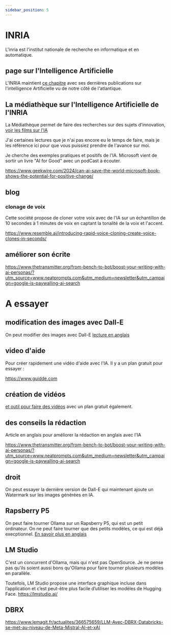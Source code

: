 ```yaml
---
sidebar_position: 5
---
```


# INRIA

L'inria est l'institut nationale de recherche en informatique et en automatique.

## page sur l'Intelligence Artificielle

L'INRIA maintient [ce chapitre](https://www.inria.fr/fr/intelligence-artificielle) avec ses dernières publications sur l'intelligence Artificielle vu de notre côté de l'atlantique.

## La médiathèque sur l'Intelligence Artificielle de l'INRIA

La Médiathèque permet de faire des recherches sur des sujets d'innovation, [voir les films sur l'IA](https://mediatheque.inria.fr/Mediatheque/search.do?q=intelligence%20artificielle)


J'ai certaines lectures que je n'ai pas encore eu le temps de faire, mais je les
référence ici pour que vous puissiez  prendre de l'avance sur moi.

Je cherche des exemples pratiques et positifs de l'IA. Microsoft vient de sortir un livre
"AI for Good" avec un podCast à écouter.

https://www.geekwire.com/2024/can-ai-save-the-world-microsoft-book-shows-the-potential-for-positive-change/

## blog

### clonage de voix

Cette société propose de cloner votre voix avec de l'IA sur un échantillon de 10 secondes à 1 minutes de voix en captant la tonalité de la voix et l'accent.

https://www.resemble.ai/introducing-rapid-voice-cloning-create-voice-clones-in-seconds/

## améliorer son écrite

https://www.thetransmitter.org/from-bench-to-bot/boost-your-writing-with-ai-personas/?utm_source=www.neatprompts.com&utm_medium=newsletter&utm_campaign=google-is-paywalling-ai-search


# A essayer

## modification des images avec Dall-E

On peut modifier des images avec Dall-E [lecture en anglais](https://www.theverge.com/2024/4/3/24120181/openai-dall-e-chat-gpt-image-edit)


## video d'aide

Pour créer rapidement une vidéo d'aide avec l'IA. Il y a un plan gratuit pour essayer :

https://www.guidde.com

## création de vidéos

[et outil pour faire des vidéos](http://visla.us/) avec un plan gratuit également.

## des conseils la rédaction

Article en anglais pour améliorer la rédaction en anglais avec l'IA

https://www.thetransmitter.org/from-bench-to-bot/boost-your-writing-with-ai-personas/?utm_source=www.neatprompts.com&utm_medium=newsletter&utm_campaign=google-is-paywalling-ai-search

## droit

On peut essayer la dernière version de Dall-E qui maintenant ajoute un Watermark sur les images générées en IA.

## Rapsberry P5

On peut faire tourner Ollama sur un Rapsberry P5, qui est un petit ordinateur. On ne peut faire tourner que des petits modèles, ce qui est déjà execptionnel.
[En savoir plus en anglais](https://k33g.hashnode.dev/connect-your-llm-to-the-world-with-the-ollama-functions)

## LM Studio

C'est un concurrent d'Ollama, mais qui n'est pas OpenSource. Je ne pense pas qu'ils soient aussi bons qu'Ollama pour faire tourner plusieurs modèles en parallèle.

Toutefois, LM Studio propose une interface graphique incluse dans l’application et c’est peut-être plus facile d’utiliser les modèles de Hugging Face.
https://lmstudio.ai/

## DBRX

https://www.lemagit.fr/actualites/366575659/LLM-Avec-DBRX-Databricks-se-met-au-niveau-de-Meta-Mistral-AI-et-xAI


